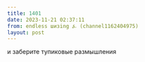 ```yaml
---
title: 1401
date: 2023-11-21 02:37:11
from: endless шизing ⍼ (channel1162404975)
layout: post
---
```


и заберите тупиковые размышления
